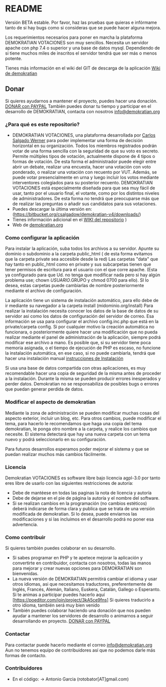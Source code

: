 
# README #
Versión BETA estable.
Por favor, haz las pruebas que quieras e infórmame tanto de si hay bugs como si consideras que se puede hacer alguna mejora.


Los requerimientos necesarios para poner en marcha la plataforma DEMOKRATIAN VOTACIONES son muy sencillos. Necesita un servidor apache con php 7.4 o superior y una base de datos mysql. Dependiendo de si tiene muchos miles de inscritos el servidor tendrá que ser más o menos potente.

Tienes más información en el wiki del GIT de descarga de la aplicación
[Wiki de demokratian]( https://bitbucket.org/csalgadow/demokratian-v4/wiki/Home)


## Donar ##

Si quieres ayudarnos a mantener el proyecto, puedes hacer una donación.
[DONAR con PAYPAL](https://www.paypal.com/cgi-bin/webscr?cmd=_donations&business=LAC3ZCRAWYAU2&lc=ES&item_name=Donaci%c3%b3n%20a%20%20Demokratian%2eorg&currency_code=EUR&bn=PP%2dDonationsBF%3abtn_donateCC_LG%2egif%3aNonHosted)
También puedes donar tu tiempo y participar en el desarrollo de DEMOKRATIAN, contacta con nosotros info@demokratian.org

### ¿Para qué es este repositorio? ###

* DEMOKRATIAN VOTACIONES, una plataforma desarrollada por [Carlos Salgado Werner](http://carlos-salgado.es) para poder implementar una forma de decisión horizontal en su organización. Todos los miembros registrados podrán votar de una forma sencilla con la seguridad de que su voto es secreto.
Permite múltiples tipos de votación, actualmente dispone de 4 tipos o formas de votación. De esta forma el administrador puede elegir entre abrir un debate, realizar una encuesta, hacer una votación con voto ponderado, o realizar una votación con recuento por VUT. Además, se puede votar presencialmente en urna y luego incluir los votos mediante interventores colegiados para su posterior recuento.
DEMOKRATIAN VOTACIONES está especialmente diseñada para que sea muy fácil de usar, tanto por el usuario final, el votante, como por los distintos niveles de administradores. De esta forma no tendrá que preocuparse más que de realizar las preguntas o añadir sus candidatos para sus votaciones.
* Puedes descargar la última versión en: (https://bitbucket.org/csalgadow/demokratian-v4/downloads/)
* Tienes información adicional en el [WIKI del repositorio](https://bitbucket.org/csalgadow/demokratian-v4/wiki/Home)
)
* Web de [demokratian.org](http://demokratian.org)


### Como configurar la aplicación ###

Para instalar la aplicación, suba todos los archivos a su servidor.
Apunte su dominio o subdominio a la carpeta public_html ( de esta forma evitamos que la carpeta private sea accesible desde la red)
Las carpetas "data" que hay tanto en public_html como en private y sus subcarpetas tienen que tener permisos de escritura para el usuario con el que corre apache. (Esta ya configurado para que Ud. no tenga que modificar nada pero si hay algún problema use; chown $USUARIO.$GRUPO y chmod 0700 para ello). SI lo desea, estas carpetas puede cambiarlas de nombre posteriormente mediante el archivo de configuración.

La aplicación tiene un sistema de instalación automático, para ello debe de ir mediante su navegador a la carpeta install (midominio.org/install)
Para realizar la instalación necesita conocer los datos de la base de datos de su servidor asi como los datos de configuración del servidor de correo.
Esa información se usa para configurar el archivo config.inc.php que está en la private/carpeta config. Si por cualquier motivo la creación automática no funcionara, o posteriormente quiere hacer una modificación que no pueda realizar mediante el panel de administración de la aplicación, siempre podrá modificar ese archivo a mano.
Es posible que, si su servidor tiene poca memoria asignada, o el tiempo de ejecución de PHP es escaso, no funcione la instalación automática, en ese caso, si no puede cambiarla, tendrá que hacer una instalación manual [instrucciones de Instalación](https://bitbucket.org/csalgadow/demokratian-v4/wiki/Instalaci%C3%B3n)

Si usa una base de datos compartida con otras aplicaciones, es muy recomendable hacer una copia de seguridad de la misma antes de proceder a la instalación. Durante la misma se pueden producir errores inesperados y perder datos. Demokratian no se responsabiliza de posibles bugs o errores que puedan generar perdida de datos.  

### Modificar el aspecto de demokratian ###

Mediante la zona de administración se pueden modificar muchas cosas del aspecto exterior, incluir un blog, etc. Para otros cambios, puede modificar el tema, para hacerlo le recomendamos que haga una copia del tema demokratian, le ponga otro nombre a la carpeta, y realice los cambios que necesite. El sistema detectará que hay una nueva carpeta con un tema nuevo y podrá seleccionarlo en su configuración.

Para futuros desarrollos esperamos poder mejorar el sistema y que se puedan realizar muchos más cambios fácilmente.

### Licencia ###

Demokratian VOTACIONES es software libre bajo licencia agpl-3.0 por tanto eres libre de usarlo con las siguientes restricciones de autoría:
* Debe de mantéese en todas las paginas la nota de licencia y autoría
* Debe de dejarse en el pie de página la autoría y el nombre del software.
* Si se realizan cambios en la programación (no cambios estéticos) deberá indicarse de forma clara y publica que se trata de una versión modificada de demokratian. Si lo desea, puede enviarnos las modificaciones y si las incluimos en el desarrollo podrá no poner esa advertencia.

### Como contribuir ###

Si quieres también puedes colaborar en su desarrollo.
* Si sabes programar en PHP y te apetece mejorar la aplicación y convertirte en contribuidor, contacta con nosotros, todas las manos para mejorar y crear nuevas opciones para DEMOKRATIAN son bienvenidas.
* La nueva versión de DEMOKRATIAN permitirá cambiar el idioma y usar otros idiomas, asi que necesitamos traductores, preferentemente de Inglés, Francés, Alemán, Italiano, Euskera, Catalán, Gallego o Esperanto.
Si te animas a participar puedes hacerlo aquí [https://poeditor.com/join/project/3kA5ce9fns]   Si quieres traducirlo a otro idioma, también será muy bien venido
* También puedes colaborar haciendo una donación que nos pueden ayudar a mantener los servidores de desarrollo o animarnos a seguir desarrollando en proyecto. [DONAR con PAYPAL](https://www.paypal.com/cgi-bin/webscr?cmd=_donations&business=LAC3ZCRAWYAU2&lc=ES&item_name=Donaci%c3%b3n%20a%20%20Demokratian%2eorg&currency_code=EUR&bn=PP%2dDonationsBF%3abtn_donateCC_LG%2egif%3aNonHosted)


### Contactar ###

Para contactar puede hacerlo mediante el correo info@demokratian.org
Aun no tenemos equipo de contribuidores así que no podemos darle más formas de contacto.

### Contribuidores ###
* En el código:
-> Antonio Garcia (rotobator[AT]gmail.com)
